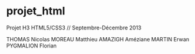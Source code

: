 projet_html
===========

Projet H3 HTML5/CSS3 // Septembre-Décembre 2013

THOMAS Nicolas
MOREAU Matthieu
AMAZIGH Améziane
MARTIN Erwan
PYGMALION Florian